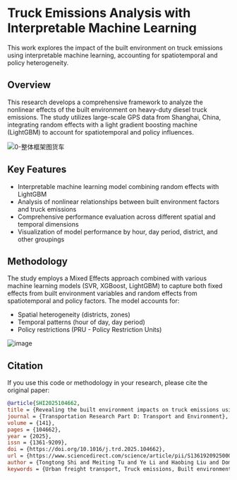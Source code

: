 # Truck Emissions Analysis with Interpretable Machine Learning

This work explores the impact of the built environment on truck emissions using interpretable machine learning, accounting for spatiotemporal and policy heterogeneity.

## Overview

This research develops a comprehensive framework to analyze the nonlinear effects of the built environment on heavy-duty diesel truck emissions. The study utilizes large-scale GPS data from Shanghai, China, integrating random effects with a light gradient boosting machine (LightGBM) to account for spatiotemporal and policy influences.

![0-整体框架图货车](https://github.com/user-attachments/assets/aa164142-8339-474b-b674-6efd8ec808ea)


## Key Features

- Interpretable machine learning model combining random effects with LightGBM
- Analysis of nonlinear relationships between built environment factors and truck emissions
- Comprehensive performance evaluation across different spatial and temporal dimensions
- Visualization of model performance by hour, day period, district, and other groupings

## Methodology

The study employs a Mixed Effects approach combined with various machine learning models (SVR, XGBoost, LightGBM) to capture both fixed effects from built environment variables and random effects from spatiotemporal and policy factors. The model accounts for:

- Spatial heterogeneity (districts, zones)
- Temporal patterns (hour of day, day period)
- Policy restrictions (PRU - Policy Restriction Units)

![image](https://github.com/user-attachments/assets/9fb7b16a-e04e-4ed1-86b7-2e071ab7e819)


## Citation

If you use this code or methodology in your research, please cite the original paper:

```bibtex
@article{SHI2025104662,
title = {Revealing the built environment impacts on truck emissions using interpretable machine learning},
journal = {Transportation Research Part D: Transport and Environment},
volume = {141},
pages = {104662},
year = {2025},
issn = {1361-9209},
doi = {https://doi.org/10.1016/j.trd.2025.104662},
url = {https://www.sciencedirect.com/science/article/pii/S1361920925000720},
author = {Tongtong Shi and Meiting Tu and Ye Li and Haobing Liu and Dominique Gruyer},
keywords = {Urban freight transport, Truck emissions, Built environment, Nonlinear effects, Interpretable machine learning}
